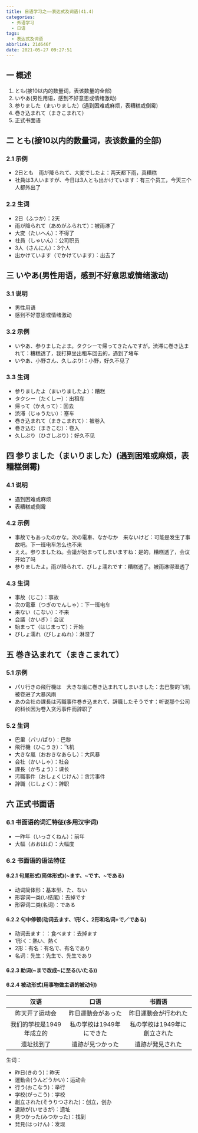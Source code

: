 ```yaml
---
title: 日语学习之——表达式及词语(41.4)
categories:
  - 外语学习
  - 日语
tags:
  - 表达式及词语
abbrlink: 21d646f
date: 2021-05-27 09:27:51
---
```

## 一 概述

1. とも(接10以内的数量词，表该数量的全部)
2. いやあ(男性用语，感到不好意思或情绪激动)
3. 参りました（まいりました）(遇到困难或麻烦，表糟糕或倒霉)
4. 巻き込まれて（まきこまれて）
5. 正式书面语

<!--more-->

## 二 とも(接10以内的数量词，表该数量的全部)

### 2.1 示例

* 2日とも　雨が降られて、大変でしたよ：两天都下雨，真糟糕
* 社員は3人いますが、今日は3人とも出かけています：有三个员工，今天三个人都外出了

### 2.2 生词

* 2日（ふつか）：2天
* 雨が降られて（あめがふられて）：被雨淋了
* 大変（たいへん）：不得了
* 社員（しゃいん）：公司职员
* 3人（さんにん）：3个人
* 出かけています（でかけています）：出去了

## 三 いやあ(男性用语，感到不好意思或情绪激动)

### 3.1 说明

* 男性用语
* 感到不好意思或情绪激动

### 3.2 示例

* いやあ、参りましたよま。タクシーで帰ってきたんですが。渋滞に巻き込まれて：糟糕透了，我打算坐出租车回去的，遇到了堵车
* いやあ、小野さん、久しぶり!：小野，好久不见了

### 3.3 生词

* 参りましたよ（まいりましたよ）：糟糕
* タクシー（たくしー）：出租车
* 帰って（かえって）：回去
* 渋滞（じゅうたい）：塞车
* 巻き込まれて（まきこまれて）：被卷入
* 巻き込む（まきこむ）：卷入
* 久しぶり（ひさしぶり）：好久不见

## 四 参りました（まいりました）(遇到困难或麻烦，表糟糕倒霉)

### 4.1 说明

* 遇到困难或麻烦
* 表糟糕或倒霉

### 4.2 示例

* 事故でもあったのかな。次の電車、なかなか　来ないけど：可能是发生了事故吧。下一班电车怎么也不来
* ええ。参りましたね。会議が始まってしまいますね：是的，糟糕透了，会议开始了吗
* 参りましたよ。雨が降られて、びしょ濡れです：糟糕透了。被雨淋得湿透了

### 4.3 生词

* 事故（じこ）：事故
* 次の電車（つぎのでんしゃ）：下一班电车
* 来ない（こない）：不来
* 会議（かいぎ）：会议
* 始まって（はじまって）：开始
* びしょ濡れ（びしょぬれ）：淋湿了

## 五 巻き込まれて（まきこまれて）

### 5.1 示例

* パリ行きの飛行機は　大きな嵐に巻き込まれてしまいました：去巴黎的飞机被卷进了大暴风雨
* あの会社の課長は汚職事件巻き込まれて、辞職したそうです：听说那个公司的科长因为卷入贪污事件而辞职了

### 5.2 生词

* 巴里（パリ/ぱり）：巴黎
* 飛行機（ひこうき）：飞机
* 大きな嵐（おおきなあらし）：大风暴
* 会社（かいしゃ）：社会
* 課長（かちょう）：课长
* 汚職事件（おしょくじけん）：贪污事件
* 辞職（じしょく）：辞职

## 六 正式书面语

### 6.1 书面语的词汇特征(多用汉字词)

* 一昨年（いっさくねん）：前年
* 大幅（おおはば）：大幅度

### 6.2 书面语的语法特征

#### 6.2.1 句尾形式(简体形式)(~ます、~です、~である)

* 动词简体形：基本型、た、ない
* 形容词一类(い结尾)：去掉です
* 形容词二类(名词)：である

#### 6.2.2 句中停顿(动词去ます、1形く、2形和名词+で／である)

* 动词去ます：：食べます：去掉ます
* 1形く：熱い、熱く
* 2形：有名：有名で、有名であり
* 名词：先生：先生で、先生であり

#### 6.2.3 助词(~まで改成~に至る(いたる))

#### 6.2.4 被动形式(用事物做主语的被动句)

|           汉语           |           口语           |            书面语            |
| :----------------------: | :----------------------: | :--------------------------: |
|      昨天开了运动会      |    昨日運動会があった    |     昨日運動会が行われた     |
| 我们的学校是1949年成立的 | 私の学校は1949年にできた | 私の学校は1949年に創立された |
|        遗址找到了        |     遺跡が見つかった     |       遺跡が発見された       |

生词：

* 昨日(きのう)：昨天
* 運動会(うんどうかい)：运动会
* 行う(おこなう)：举行
* 学校(がっこう)：学校
* 創立された(そうりつされた)：创立，创办
* 遺跡が(いせきが)：遗址
* 見つかった(みつかった)：找到
* 発見(はっけん)：发现